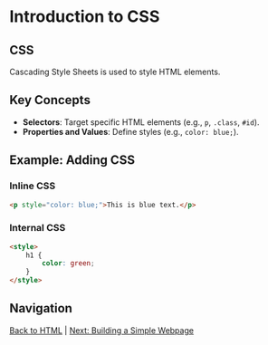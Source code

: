# Introduction to CSS

## CSS  
Cascading Style Sheets is used to style HTML elements.  

## Key Concepts  
- **Selectors**: Target specific HTML elements (e.g., `p`, `.class`, `#id`).  
- **Properties and Values**: Define styles (e.g., `color: blue;`).  

## Example: Adding CSS  
### Inline CSS  
```html
<p style="color: blue;">This is blue text.</p>
```

### Internal CSS  
```html
<style>
    h1 {
        color: green;
    }
</style>
```

## Navigation  
[Back to HTML](01-html.md) | [Next: Building a Simple Webpage](03-webpage.md)
